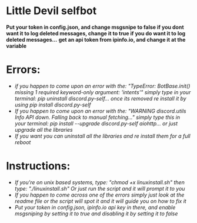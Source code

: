 # Little Devil selfbot

**Put your token in config.json, and change msgsnipe to false if you dont want it to log deleted messages, change it to true if you do want it to log deleted messages...**
**get an api token from ipinfo.io, and change it at the variable**

# Errors:
- *if you happen to come upon an error with the: "TypeError: BotBase.init() missing 1 required keyword-only argument: 'intents'" simply type in your terminal: pip uninstall discord.py-self... once its removed re install it by using pip install discord.py-self*
- *If you happen to come upon an error with the: "WARNING  discord.utils Info API down. Falling back to manual fetching..." simply type this in your terminal: pip install --upgrade discord.py-self aiohttp... or just upgrade all the libraries*
- *If you want you can uninstall all the libraries and re install them for a full reboot*


# Instructions:
- *If you're on unix based systems, type: "chmod +x linuxinstall.sh" then type: "./linuxinstall.sh" Or just run the script and it will prompt it to you*
- *If you happen to come across one of the errors simply just look at the readme file or the script will spot it and it will guide you on how to fix it*
- *Put your token in config.json, ipinfo.io api key in there, and enable msgsniping by setting it to true and disabling it by setting it to false*
